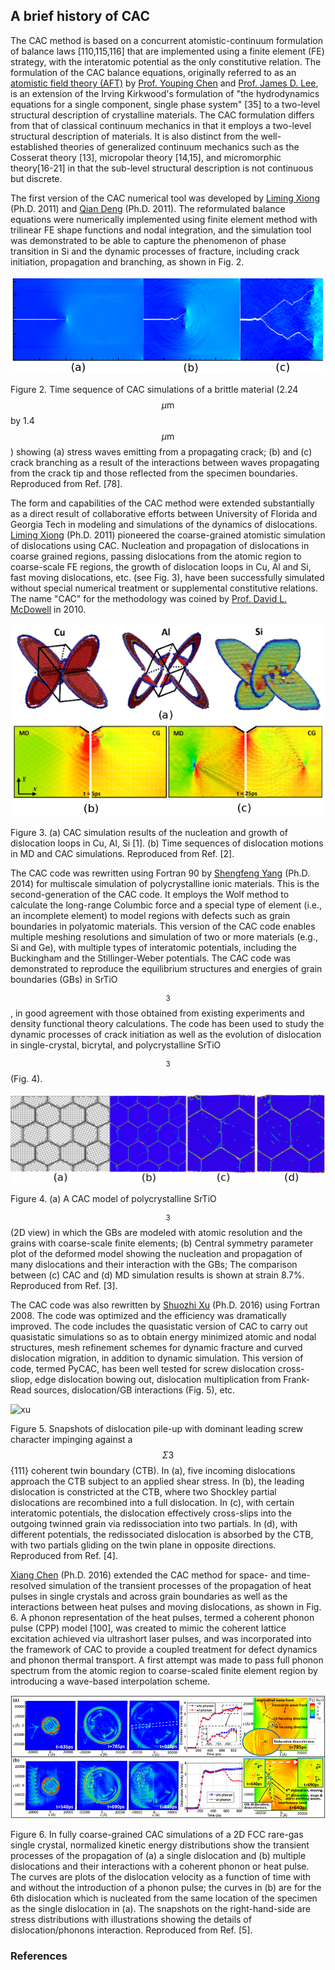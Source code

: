 ## A brief history of CAC

The CAC method is based on a concurrent atomistic-continuum formulation of balance laws [110,115,116] that are implemented using a finite element (FE) strategy, with the interatomic potential as the only constitutive relation. The formulation of the CAC balance equations, originally referred to as an [atomistic field theory (AFT)](aft.md) by [Prof. Youping Chen](http://web.mae.ufl.edu/chenlab) and [Prof. James D. Lee](https://www.seas.gwu.edu/james-d-lee), is an extension of the Irving Kirkwood's formulation of "the hydrodynamics equations for a single component, single phase system" [35] to a two-level structural description of crystalline materials. The CAC formulation differs from that of classical continuum mechanics in that it employs a two-level structural description of materials. It is also distinct from the well-established theories of generalized continuum mechanics such as the Cosserat theory [13], micropolar theory [14,15], and micromorphic theory[16-21] in that the sub-level structural description is not continuous but discrete.

The first version of the CAC numerical tool was developed by [Liming Xiong](https://www.aere.iastate.edu/lmxiong/) (Ph.D. 2011) and [Qian Deng](http://gr.xjtu.edu.cn/web/tonydqian) (Ph.D. 2011). The reformulated balance equations were numerically implemented using finite element method with trilinear FE shape functions and nodal integration, and the simulation tool was demonstrated to be able to capture the phenomenon of phase transition in Si and the dynamic processes of fracture, including crack initiation, propagation and branching, as shown in Fig. 2.  

![deng](fig/deng.png)

Figure 2. Time sequence of CAC simulations of a brittle material (2.24 $$\mu\mathrm{m}$$ by 1.4 $$\mu\mathrm{m}$$) showing (a) stress waves emitting from a propagating crack; (b) and (c) crack branching as a result of the interactions between waves propagating from the crack tip and those reflected from the specimen boundaries.  Reproduced from Ref. [78].  

The form and capabilities of the CAC method were extended substantially as a direct result of collaborative efforts between University of Florida and Georgia Tech in modeling and simulations of the dynamics of dislocations. [Liming Xiong](https://www.aere.iastate.edu/lmxiong/) (Ph.D. 2011) pioneered the coarse-grained atomistic simulation of dislocations using CAC. Nucleation and propagation of dislocations in coarse grained regions, passing dislocations from the atomic region to coarse-scale FE regions, the growth of dislocation loops in Cu, Al and Si, fast moving dislocations, etc. (see Fig. 3), have been successfully simulated without special numerical treatment or supplemental constitutive relations. The name "CAC" for the methodology was coined by [Prof. David L. McDowell](http://www.me.gatech.edu/faculty/mcdowell) in 2010.

![xiong](fig/xiong.png)

Figure 3. (a) CAC simulation results of the nucleation and growth of dislocation loops in Cu, Al, Si [1]. (b) Time sequences of dislocation motions in MD and CAC simulations. Reproduced from Ref. [2].
 
The CAC code was rewritten using Fortran 90 by [Shengfeng Yang](https://sites.google.com/site/yangshengfeng/) (Ph.D. 2014) for multiscale simulation of polycrystalline ionic materials. This is the second-generation of the CAC code. It employs the Wolf method to calculate the long-range Columbic force and a special type of element (i.e., an incomplete element) to model regions with defects such as grain boundaries in polyatomic materials. This version of the CAC code enables multiple meshing resolutions and simulation of two or more materials (e.g., Si and Ge), with multiple types of interatomic potentials, including the Buckingham and the Stillinger-Weber potentials. The CAC code was demonstrated to reproduce the equilibrium structures and energies of grain boundaries (GBs) in SrTiO$$_3$$, in good agreement with those obtained from existing experiments and density functional theory calculations. The code has been used to study the dynamic processes of crack initiation as well as the evolution of dislocation in single-crystal, bicrytal, and polycrystalline SrTiO$$_3$$ (Fig. 4). 

![yang](fig/yang.png)

Figure 4. (a) A CAC model of polycrystalline SrTiO$$_3$$ (2D view) in which the GBs are modeled with atomic resolution and the grains with coarse-scale finite elements; (b) Central symmetry parameter plot of the deformed model showing the nucleation and propagation of many dislocations and their interaction with the GBs; The comparison between (c) CAC and (d) MD simulation results is shown at strain 8.7%. Reproduced from Ref. [3].

The CAC code was also rewritten by [Shuozhi Xu](https://shuozhixu.cnsi.ucsb.edu/) (Ph.D. 2016) using Fortran 2008. The code was optimized and the efficiency was dramatically improved. The code includes the quasistatic version of CAC to carry out quasistatic simulations so as to obtain energy minimized atomic and nodal structures, mesh refinement schemes for dynamic fracture and curved dislocation migration, in addition to dynamic simulation. This version of code, termed PyCAC, has been well tested for screw dislocation cross-sliop, edge dislocation bowing out, dislocation multiplication from Frank-Read sources, dislocation/GB interactions (Fig. 5), etc.

![xu](fig/xu.jpg)

Figure 5. Snapshots of dislocation pile-up with dominant leading screw character impinging against a $$\Sigma 3$${111} coherent twin boundary (CTB). In (a), five incoming dislocations approach the CTB subject to an applied shear stress. In (b), the leading dislocation is constricted at the CTB, where two Shockley partial dislocations are recombined into a full dislocation. In (c), with certain interatomic potentials, the dislocation effectively cross-slips into the outgoing twinned grain via redissociation into two partials. In (d), with different potentials, the redissociated dislocation is absorbed by the CTB, with two partials gliding on the twin plane in opposite directions. Reproduced from Ref. [4].

[Xiang Chen](https://scholar.google.com/citations?user=qdz0cy4AAAAJ&hl=en) (Ph.D. 2016) extended the CAC method for space- and time-resolved simulation of the transient processes of the propagation of heat pulses in single crystals and across grain boundaries as well as the interactions between heat pulses and moving dislocations, as shown in Fig. 6. A phonon representation of the heat pulses, termed a coherent phonon pulse (CPP) model [100], was created to mimic the coherent lattice excitation achieved via ultrashort laser pulses, and was incorporated into the framework of CAC to provide a coupled treatment for defect dynamics and phonon thermal transport. A first attempt was made to pass full phonon spectrum from the atomic region to coarse-scaled finite element region by introducing a wave-based interpolation scheme.

![chen,x](fig/chenx.png)

Figure 6. In fully coarse-grained CAC simulations of a 2D FCC rare-gas single crystal, normalized kinetic energy distributions show the transient processes of the propagation of (a) a single dislocation and (b) multiple dislocations and their interactions with a coherent phonon or heat pulse. The curves are plots of the dislocation velocity as a function of time with and without the introduction of a phonon pulse; the curves in (b) are for the 6th dislocation which is nucleated from the same location of the specimen as the single dislocation in (a). The snapshots on the right-hand-side are stress distributions with illustrations showing the details of dislocation/phonons interaction. Reproduced from Ref. [5].

### References